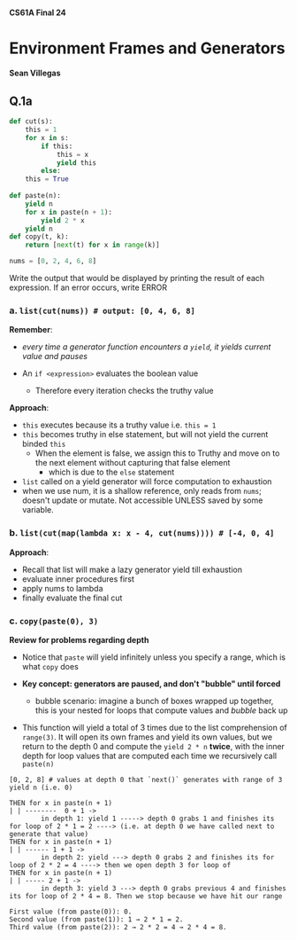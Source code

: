 #### CS61A Final 24
# Environment Frames and Generators 
#### Sean Villegas


## Q.1a
```python
def cut(s):
    this = 1
    for x in s:
        if this:
            this = x
            yield this
        else:
    this = True
    
def paste(n):
    yield n
    for x in paste(n + 1):
        yield 2 * x
    yield n
def copy(t, k):
    return [next(t) for x in range(k)]

nums = [0, 2, 4, 6, 8]
```
Write the output that would be displayed by printing the result of each expression. If an error occurs, write
ERROR

### a. `list(cut(nums)) # output: [0, 4, 6, 8]`

**Remember**: 
- _every time a generator function encounters a `yield`, it yields current value and pauses_ 

- An `if <expression>` evaluates the boolean value
    - Therefore every iteration checks the truthy value

**Approach**: 
- `this` executes because its a truthy value i.e. `this = 1` 
- `this` becomes truthy in else statement, but will not yield the current binded `this`
    -  When the element is false, we assign this to Truthy and move on to the next element without capturing that false element 
        - which is due to the `else` statement
- `list` called on a yield generator will force computation to exhaustion 
- when we use num, it is a shallow reference, only reads from `nums`; doesn't update or mutate. Not accessible UNLESS saved by some variable. 



### b. `list(cut(map(lambda x: x - 4, cut(nums)))) # [-4, 0, 4]`

**Approach**: 
- Recall that list will make a lazy generator yield till exhaustion 
- evaluate inner procedures first
- apply nums to lambda
- finally evaluate the final cut 


### c. `copy(paste(0), 3)`

**Review for problems regarding depth**

- Notice that `paste` will yield infinitely unless you specify a range, which is what `copy` does 
- **Key concept: generators are paused, and don't "bubble" until forced**
    - bubble scenario: imagine a bunch of boxes wrapped up together, this is your nested for loops that compute values and _bubble_ back up 

- This function will yield a total of 3 times due to the list comprehension of `range(3)`. It will open its own frames and yield its own values, but we return to the depth 0 and compute the `yield 2 * n` **twice**, with the inner depth for loop values that are computed each time we recursively call `paste(n)`

```
[0, 2, 8] # values at depth 0 that `next()` generates with range of 3 
yield n (i.e. 0)

THEN for x in paste(n + 1)
| | --------  0 + 1 -> 
        in depth 1: yield 1 -----> depth 0 grabs 1 and finishes its for loop of 2 * 1 = 2 ----> (i.e. at depth 0 we have called next to generate that value)
THEN for x in paste(n + 1)
| | ------ 1 + 1 -> 
        in depth 2: yield ---> depth 0 grabs 2 and finishes its for loop of 2 * 2 = 4 ----> then we open depth 3 for loop of 
THEN for x in paste(n + 1)
| | ----- 2 + 1 -> 
        in depth 3: yield 3 ---> depth 0 grabs previous 4 and finishes its for loop of 2 * 4 = 8. Then we stop because we have hit our range

First value (from paste(0)): 0.
Second value (from paste(1)): 1 → 2 * 1 = 2.
Third value (from paste(2)): 2 → 2 * 2 = 4 → 2 * 4 = 8.
```



